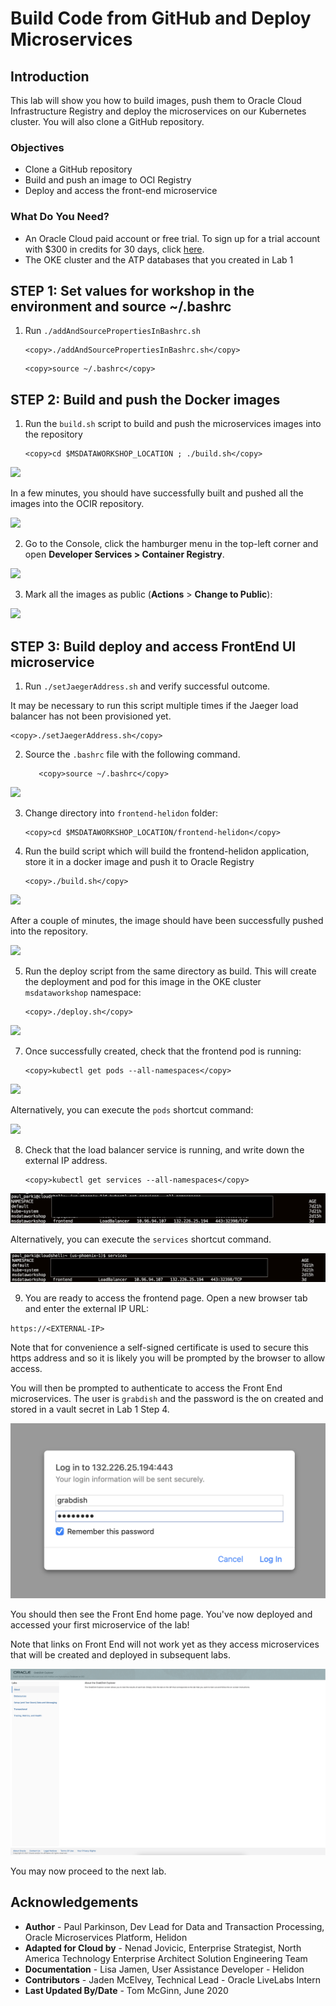 # Build Code from GitHub and Deploy Microservices

## Introduction

This lab will show you how to build images, push them to Oracle Cloud
Infrastructure Registry and deploy the microservices on our Kubernetes cluster.
You will also clone a GitHub repository.

### Objectives

  -   Clone a GitHub repository
  -   Build and push an image to OCI Registry
  -   Deploy and access the front-end microservice

### What Do You Need?

* An Oracle Cloud paid account or free trial. To sign up for a trial account with $300 in credits for 30 days, click [here](http://oracle.com/cloud/free).
* The OKE cluster and the ATP databases that you created in Lab 1


## **STEP 1**: Set values for workshop in the environment and source ~/.bashrc

1. Run `./addAndSourcePropertiesInBashrc.sh`

    ```
    <copy>./addAndSourcePropertiesInBashrc.sh</copy>
    ```

    ```
    <copy>source ~/.bashrc</copy>
    ```

## **STEP 2**: Build and push the Docker images

1. Run the `build.sh` script to build and push the
    microservices images into the repository

    ```
    <copy>cd $MSDATAWORKSHOP_LOCATION ; ./build.sh</copy>
    ```

  ![](images/70e6b9bab9f2e247e950e50745de802d.png " ")

  In a few minutes, you should have successfully built and pushed all the images into the OCIR repository.

  ![](images/bdd2f05cfc0d1aac84b09dbe5b48993a.png " ")

2.  Go to the Console, click the hamburger menu in the top-left corner and open
    **Developer Services > Container Registry**.

  ![](images/efcd98db89441f5a40389c99e5afd4b5.png " ")

3. Mark all the images as public (**Actions** > **Change to Public**):

  ![](images/71310f61e92f7c1167f2016bb17d67b0.png " ")

## **STEP 3**: Build deploy and access FrontEnd UI microservice

1. Run `./setJaegerAddress.sh` and verify successful outcome.

 It may be necessary to run this script multiple times if the Jaeger load balancer has not been provisioned yet.

   ```
   <copy>./setJaegerAddress.sh</copy>
   ```

2. Source the `.bashrc` file with the following command.

   ```
      <copy>source ~/.bashrc</copy>
   ```

  ![](images/185c88da326994bb858a01f37d7fb3e0.png " ")

3.  Change directory into `frontend-helidon` folder:

    ```
    <copy>cd $MSDATAWORKSHOP_LOCATION/frontend-helidon</copy>
    ```


4.  Run the build script which will build the frontend-helidon application, store it in a docker image and push it to Oracle Registry

    ```
    <copy>./build.sh</copy>
    ```

  ![](images/807b7c494dab6ccb6864c60344ca7e0e.png " ")

  After a couple of minutes, the image should have been successfully pushed into the repository.

  ![](images/cb413dce71ae945decf19e468a94a89e.png " ")


5.  Run the deploy script from the same directory
    as build. This will create the deployment and pod for this image in the OKE
    cluster `msdataworkshop` namespace:

    ```
    <copy>./deploy.sh</copy>
    ```

   ![](images/5b817258e6f0f7b55d4ab3f6327a1779.png " ")

7.  Once successfully created, check that the frontend pod is running:

    ```
    <copy>kubectl get pods --all-namespaces</copy>
    ```

  ![](images/bf1ec14ebd4cb789fca7f77bb2d4b2d3.png " ")

  Alternatively, you can execute the `pods` shortcut command:

  ![](images/d575874fe6102633c10202c74bf898bc.png " ")

8. Check that the load balancer service is running, and write down the external IP
    address.

    ```
    <copy>kubectl get services --all-namespaces</copy>
    ```

  ![](images/frontendservicekubectloutput.png " ")

  Alternatively, you can execute the `services` shortcut command.

  ![](images/72c888319c294bed63ad9db029b68c5e.png " ")

9. You are ready to access the frontend page. Open a new browser tab and enter the external IP URL:

  `https://<EXTERNAL-IP>`

  Note that for convenience a self-signed certificate is used to secure this https address and so it is likely you will be prompted by the browser to allow access.
  
  You will then be prompted to authenticate to access the Front End microservices.  The user is `grabdish` and the password is the on created and stored in a vault secret in Lab 1 Step 4.
  
  ![](images/frontendauthlogin.png " ")
  
  You should then see the Front End home page. You've now deployed and accessed your first microservice of the lab!
  
  Note that links on Front End will not work yet as they access microservices that will be created and deployed in subsequent labs.

  ![](images/frontendhome.png " ")

You may now proceed to the next lab.

## Acknowledgements
* **Author** - Paul Parkinson, Dev Lead for Data and Transaction Processing, Oracle Microservices Platform, Helidon
* **Adapted for Cloud by** - Nenad Jovicic, Enterprise Strategist, North America Technology Enterprise Architect Solution Engineering Team
* **Documentation** - Lisa Jamen, User Assistance Developer - Helidon
* **Contributors** - Jaden McElvey, Technical Lead - Oracle LiveLabs Intern
* **Last Updated By/Date** - Tom McGinn, June 2020

